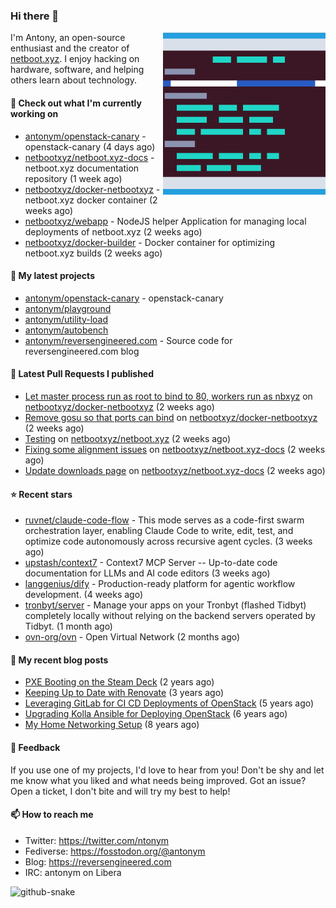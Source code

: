 
### Hi there 👋

<img align="right" src="https://raw.githubusercontent.com/antonym/antonym/master/assets/nbxyz.png" width="260">

I'm Antony, an open-source enthusiast and the creator of [netboot.xyz](https://netboot.xyz). I enjoy 
hacking on hardware, software, and helping others learn about technology. 

#### 👷 Check out what I'm currently working on

- [antonym/openstack-canary](https://github.com/antonym/openstack-canary) - openstack-canary (4 days ago)
- [netbootxyz/netboot.xyz-docs](https://github.com/netbootxyz/netboot.xyz-docs) - netboot.xyz documentation repository (1 week ago)
- [netbootxyz/docker-netbootxyz](https://github.com/netbootxyz/docker-netbootxyz) - netboot.xyz docker container (2 weeks ago)
- [netbootxyz/webapp](https://github.com/netbootxyz/webapp) - NodeJS helper Application for managing local deployments of netboot.xyz (2 weeks ago)
- [netbootxyz/docker-builder](https://github.com/netbootxyz/docker-builder) - Docker container for optimizing netboot.xyz builds (2 weeks ago)

#### 🌱 My latest projects

- [antonym/openstack-canary](https://github.com/antonym/openstack-canary) - openstack-canary
- [antonym/playground](https://github.com/antonym/playground)
- [antonym/utility-load](https://github.com/antonym/utility-load)
- [antonym/autobench](https://github.com/antonym/autobench)
- [antonym/reversengineered.com](https://github.com/antonym/reversengineered.com) - Source code for reversengineered.com blog

#### 🔨 Latest Pull Requests I published

- [Let master process run as root to bind to 80, workers run as nbxyz](https://github.com/netbootxyz/docker-netbootxyz/pull/95) on [netbootxyz/docker-netbootxyz](https://github.com/netbootxyz/docker-netbootxyz) (2 weeks ago)
- [Remove gosu so that ports can bind](https://github.com/netbootxyz/docker-netbootxyz/pull/94) on [netbootxyz/docker-netbootxyz](https://github.com/netbootxyz/docker-netbootxyz) (2 weeks ago)
- [Testing](https://github.com/netbootxyz/netboot.xyz/pull/1639) on [netbootxyz/netboot.xyz](https://github.com/netbootxyz/netboot.xyz) (2 weeks ago)
- [Fixing some alignment issues](https://github.com/netbootxyz/netboot.xyz-docs/pull/141) on [netbootxyz/netboot.xyz-docs](https://github.com/netbootxyz/netboot.xyz-docs) (2 weeks ago)
- [Update downloads page](https://github.com/netbootxyz/netboot.xyz-docs/pull/140) on [netbootxyz/netboot.xyz-docs](https://github.com/netbootxyz/netboot.xyz-docs) (2 weeks ago)

#### ⭐ Recent stars

- [ruvnet/claude-code-flow](https://github.com/ruvnet/claude-code-flow) - This mode serves as a code-first swarm orchestration layer, enabling Claude Code to write, edit, test, and optimize code autonomously across recursive agent cycles. (3 weeks ago)
- [upstash/context7](https://github.com/upstash/context7) - Context7 MCP Server -- Up-to-date code documentation for LLMs and AI code editors (3 weeks ago)
- [langgenius/dify](https://github.com/langgenius/dify) - Production-ready platform for agentic workflow development. (4 weeks ago)
- [tronbyt/server](https://github.com/tronbyt/server) - Manage your apps on your Tronbyt (flashed Tidbyt) completely locally without relying on the backend servers operated by Tidbyt. (1 month ago)
- [ovn-org/ovn](https://github.com/ovn-org/ovn) - Open Virtual Network (2 months ago)

#### 📜 My recent blog posts

- [PXE Booting on the Steam Deck](https://www.reversengineered.com/2022/08/02/pxe-booting-on-the-steam-deck/) (2 years ago)
- [Keeping Up to Date with Renovate](https://www.reversengineered.com/2022/03/13/keeping-up-to-date-with-renovate/) (3 years ago)
- [Leveraging GitLab for CI CD Deployments of OpenStack](https://www.reversengineered.com/2019/08/13/leveraging-gitlab-for-ci-cd-deployments-of-openstack/) (5 years ago)
- [Upgrading Kolla Ansible for Deploying OpenStack](https://www.reversengineered.com/2019/05/10/upgrading-kolla-ansible-for-deploying-openstack/) (6 years ago)
- [My Home Networking Setup](https://www.reversengineered.com/2017/07/29/my-home-networking-setup/) (8 years ago)

#### 💬 Feedback

If you use one of my projects, I'd love to hear from you! Don't be shy and let me know what you liked
and what needs being improved. Got an issue? Open a ticket, I don't bite and will try my best to help!

#### 📫 How to reach me

- Twitter: https://twitter.com/ntonym
- Fediverse: https://fosstodon.org/@antonym
- Blog: https://reversengineered.com
- IRC: antonym on Libera
<picture>
  <source media="(prefers-color-scheme: dark)" srcset="https://raw.githubusercontent.com/antonym/antonym/output/github-contribution-grid-snake-dark.svg" />
  <source media="(prefers-color-scheme: light)" srcset="https://raw.githubusercontent.com/antonym/antonym/output/github-contribution-grid-snake.svg" />
  <img alt="github-snake" src="github-snake.svg" />
</picture>
